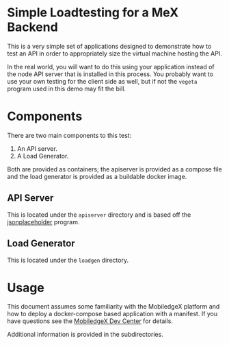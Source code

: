 # Simple Loadtesting for a MeX Backend
This is a very simple set of applications designed to demonstrate how to test an API in order to appropriately size the virtual machine hosting the API.

In the real world, you will want to do this using your application instead of the node API server that is installed in this process. You probably want to use your own testing for the client side as well, but if not the `vegeta` program used in this demo may fit the bill.

# Components
There are two main components to this test:
1. An API server.
2. A Load Generator.

Both are provided as containers; the apiserver is provided as a compose file and the load generator is provided as a buildable docker image.

## API Server
This is located under the `apiserver` directory and is based off the [jsonplaceholder](https://github.com/typicode/jsonplaceholder) program. 

## Load Generator
This is located under the `loadgen` directory.

# Usage
This document assumes some familiarity with the MobiledgeX platform and how to deploy a docker-compose based application with a manifest. If you have questions see the [MobiledgeX Dev Center](https://developers.mobiledgex.com) for details.

Additional information is provided in the subdirectories.
